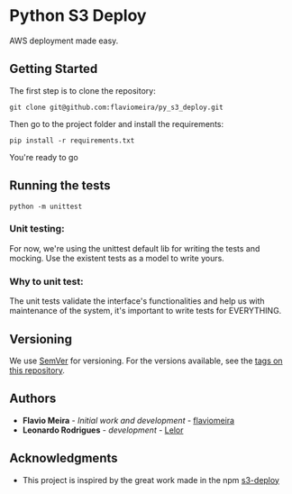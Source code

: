 # Python S3 Deploy

AWS deployment made easy.

## Getting Started

The first step is to clone the repository:

```
git clone git@github.com:flaviomeira/py_s3_deploy.git
```

Then go to the project folder and install the requirements:

```
pip install -r requirements.txt
```
You're ready to go


## Running the tests

```
python -m unittest
```

### Unit testing:

For now, we're using the unittest default lib for writing the tests and mocking.
Use the existent tests as a model to write yours.

### Why to unit test:

The unit tests validate the interface's functionalities and help us with maintenance of the system, it's important to write tests for EVERYTHING.

## Versioning

We use [SemVer](http://semver.org/) for versioning. For the versions available, see the [tags on this repository](https://github.com/flaviomeira/py_s3_deploy/tags). 

## Authors

* **Flavio Meira** - *Initial work and development* - [flaviomeira](https://github.com/flaviomeira)
* **Leonardo Rodrigues** - *development* - [Lelor](https://github.com/Lelor)

## Acknowledgments
* This project is inspired by the great work made in the npm [s3-deploy](https://www.npmjs.com/package/s3-deploy)

